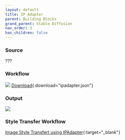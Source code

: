 ```yaml
---
layout: default
title: IP Adapter
parent: Building Blocks
grand_parent: Stable Diffusion
nav_order: 3
has_children: false
---
```



### Source

???

### Workflow
![](../../assets/images/ipadapter_workflow.png)
[Download](../../assets/comfyui/ipadapter.json){:download="ipadapter.json"}


### Output

![](../../assets/images/ipadapter_output.png)


### Style Transfer Workflow

[Image Style Transfert using IPAdapter](https://openart.ai/workflows/WHGbsWkm7M5sUdIVVqFt){:target="_blank"}

